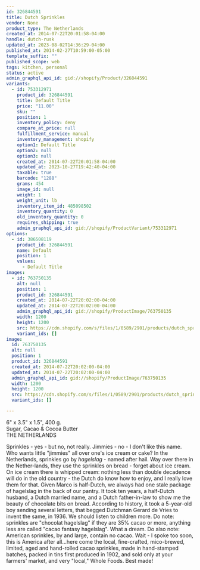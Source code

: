 ```yaml
---
id: 326844591
title: Dutch Sprinkles
vendor: None
product_type: The Netherlands
created_at: 2014-07-22T20:01:58-04:00
handle: dutch-rusk
updated_at: 2023-08-02T14:36:29-04:00
published_at: 2014-02-27T10:59:00-05:00
template_suffix: ""
published_scope: web
tags: kitchen, personal
status: active
admin_graphql_api_id: gid://shopify/Product/326844591
variants:
  - id: 753312971
    product_id: 326844591
    title: Default Title
    price: "11.00"
    sku: ""
    position: 1
    inventory_policy: deny
    compare_at_price: null
    fulfillment_service: manual
    inventory_management: shopify
    option1: Default Title
    option2: null
    option3: null
    created_at: 2014-07-22T20:01:58-04:00
    updated_at: 2023-10-27T19:42:40-04:00
    taxable: true
    barcode: "1288"
    grams: 454
    image_id: null
    weight: 1
    weight_unit: lb
    inventory_item_id: 485098502
    inventory_quantity: 0
    old_inventory_quantity: 0
    requires_shipping: true
    admin_graphql_api_id: gid://shopify/ProductVariant/753312971
options:
  - id: 386508119
    product_id: 326844591
    name: Default
    position: 1
    values:
      - Default Title
images:
  - id: 763750135
    alt: null
    position: 1
    product_id: 326844591
    created_at: 2014-07-22T20:02:00-04:00
    updated_at: 2014-07-22T20:02:00-04:00
    admin_graphql_api_id: gid://shopify/ProductImage/763750135
    width: 1200
    height: 1200
    src: https://cdn.shopify.com/s/files/1/0589/2901/products/dutch_sprinkles.jpeg?v=1406073720
    variant_ids: []
image:
  id: 763750135
  alt: null
  position: 1
  product_id: 326844591
  created_at: 2014-07-22T20:02:00-04:00
  updated_at: 2014-07-22T20:02:00-04:00
  admin_graphql_api_id: gid://shopify/ProductImage/763750135
  width: 1200
  height: 1200
  src: https://cdn.shopify.com/s/files/1/0589/2901/products/dutch_sprinkles.jpeg?v=1406073720
  variant_ids: []

---
```


6" x 3.5" x 1.5", 400 g.  
Sugar, Cacao & Cocoa Butter  
THE NETHERLANDS

Sprinkles - yes - but no, not really. Jimmies - no - I don't like this name. Who wants little "jimmies" all over one's ice cream or cake? In the Netherlands, sprinkles go by _hagelslag_ - named after hail. Way over there in the Nether-lands, they use the sprinkles on bread - forget about ice cream. On ice cream there is whipped cream: nothing less than double decadence will do in the old country - the Dutch do know how to enjoy, and I really love them for that. Given Marco is half-Dutch, we always had one stale package of hagelslag in the back of our pantry. It took ten years, a half-Dutch husband, a Dutch married name, and a Dutch father-in-law to show me the beauty of chocolate bits on bread. According to history, it took a 5-year-old boy sending several letters, that begged Dutchman Gerard de Vries to invent the same, in 1936. We should listen to children more. Do note: sprinkles are "chocolat hagelslag" if they are 35% cacao or more, anything less are called "cacao fantasy hagelslag". What a dream. Do also note: American sprinkles, by and large, contain no cacao. Wait - I spoke too soon, this is America after all...here come the local, fine-crafted, mico-brewed, limited, aged and hand-rolled cacao sprinkles, made in hand-stamped batches, packed in tins first produced in 1902, and sold only at your farmers' market, and very "local," Whole Foods. Best made!
